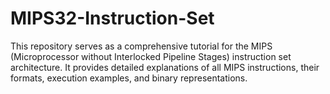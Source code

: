 # MIPS32-Instruction-Set
This repository serves as a comprehensive tutorial for the MIPS (Microprocessor without Interlocked Pipeline Stages) instruction set architecture. It provides detailed explanations of all MIPS instructions, their formats, execution examples, and binary representations.
